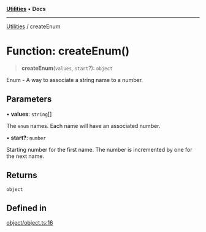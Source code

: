 [**Utilities**](../README.md) • **Docs**

***

[Utilities](../README.md) / createEnum

# Function: createEnum()

> **createEnum**(`values`, `start`?): `object`

Enum - A way to associate a string name to a number.

## Parameters

• **values**: `string`[]

The `enum` names. Each name will have an associated number.

• **start?**: `number`

Starting number for the first name. The number is incremented by one for the next name.

## Returns

`object`

## Defined in

[object/object.ts:16](https://github.com/noobiept/utilities/blob/18352a8077ed8c48acd60199e66f10ece023322d/source/object/object.ts#L16)
